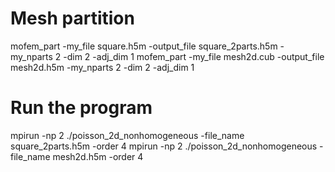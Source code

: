 # Mesh partition

mofem_part -my_file square.h5m -output_file square_2parts.h5m -my_nparts 2 -dim 2 -adj_dim 1
mofem_part -my_file mesh2d.cub -output_file mesh2d.h5m -my_nparts 2 -dim 2 -adj_dim 1

# Run the program
mpirun -np 2 ./poisson_2d_nonhomogeneous -file_name square_2parts.h5m -order 4
mpirun -np 2 ./poisson_2d_nonhomogeneous -file_name mesh2d.h5m -order 4